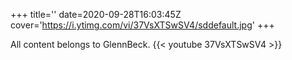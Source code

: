 +++
title=''
date=2020-09-28T16:03:45Z
cover='https://i.ytimg.com/vi/37VsXTSwSV4/sddefault.jpg'
+++

All content belongs to GlennBeck.
{{< youtube 37VsXTSwSV4 >}}
